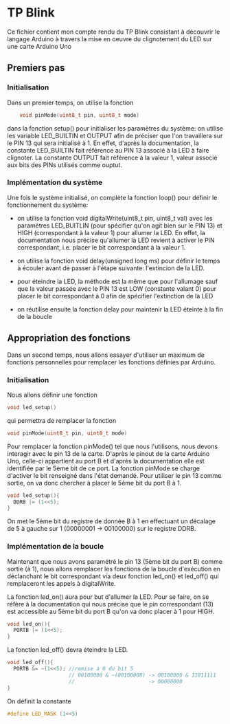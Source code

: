 # TP Blink

Ce fichier contient mon compte rendu du TP Blink consistant à découvrir le langage Arduino à travers la mise en oeuvre du clignotement du LED sur une carte Arduino Uno

## Premiers pas

### Initialisation

Dans un premier temps, on utilise la fonction
```C++
    void pinMode(uint8_t pin, uint8_t mode)
```

dans la fonction setup() pour initialiser les paramètres du système: on utilise les variable LED_BUILTIN et OUTPUT afin de préciser que l'on travaillera sur le PIN 13 qui sera initialisé à 1.
En effet, d'après la documentation, la constante LED_BUILTIN fait référence au PIN 13 associé à la LED à faire clignoter. La constante OUTPUT fait référence à la valeur 1, valeur associé aux bits des PINs utilisés comme ouptut.

### Implémentation du système

Une fois le système initialisé, on complète la fonction loop() pour définir le fonctionnement du système: 

* on utilise la fonction void digitalWrite(uint8_t pin, uint8_t val) avec les paramètres LED_BUITLIN (pour spécifier qu'on agit bien sur le PIN 13) et HIGH (correspondant à la valeur 1) pour allumer la LED. En effet, la documentation nous précise qu'allumer la LED revient à activer le PIN correspondant, i.e. placer le bit correspondant à la valeur 1.

* on utilise la fonction void delay(unsigned long ms) pour définir le temps à écouler avant de passer à l'étape suivante: l'extincion de la LED.

* pour éteindre la LED, la méthode est la même que pour l'allumage sauf que la valeur passée avec le PIN 13 est LOW (constante valant 0) pour placer le bit correspondant à 0 afin de spécifier l'extinction de la LED

* on réutilise ensuite la fonction delay pour maintenir la LED éteinte à la fin de la boucle


## Appropriation des fonctions

Dans un second temps, nous allons essayer d'utiliser un maximum de fonctions personnelles pour remplacer les fonctions définies par Arduino.

### Initialisation

Nous allons définir une fonction
```C++
void led_setup()
```

qui permettra de remplacer la fonction
```C++
void pinMode(uint8_t pin, uint8_t mode)
```

Pour remplacer la fonction pinMode() tel que nous l'utilisons, nous devons interagir avec le pin 13 de la carte. D'après le pinout de la carte Arduino Uno, celle-ci appartient au port B et d'après la documentation elle est identifiée par le 5ème bit de ce port.
La fonction pinMode se charge d'activer le bit renseigné dans l'état demandé. Pour utiliser le pin 13 comme sortie, on va donc chercher à placer le 5ème bit du port B à 1.

```C++
void led_setup(){
  DDRB |= (1<<5); 
}
```

On met le 5ème bit du registre de donnée B à 1 en effectuant un décalage de 5 à gauche sur 1 (00000001 -> 00100000) sur le registre DDRB.

### Implémentation de la boucle

Maintenant que nous avons paramétré le pin 13 (5ème bit du port B) comme sortie (à 1), nous allons remplacer les fonctions de la boucle d'exécution en déclanchant le bit correspondant via deux fonction led_on() et led_off() qui remplaceront les appels à digitalWrite.

La fonction led_on() aura pour but d'allumer la LED. Pour se faire, on se réfère à la documentation qui nous précise que le pin correspondant (13) est accessible au 5ème bit du port B qu'on va donc placer à 1 pour HIGH.

```C++
void led_on(){
  PORTB |= (1<<5);
}
```

La fonction led_off() devra éteindre la LED.

```C++
void led_off(){
  PORTB &= ~(1<<5); //remise à 0 du bit 5
                    // 00100000 & ~(00100000) -> 00100000 & 11011111 
                    //                        -> 00000000
}
```

On définit la constante
```C++
#define LED_MASK (1<<5)
```